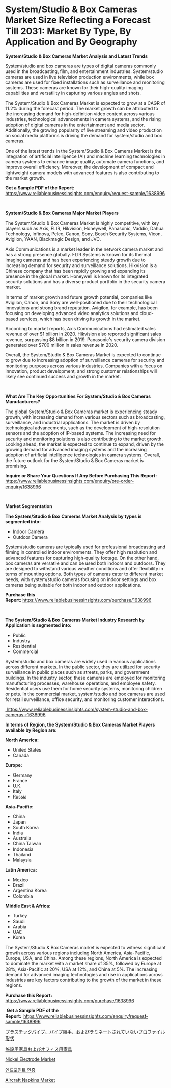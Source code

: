 <p><h1>System/Studio & Box Cameras Market Size Reflecting a Forecast Till 2031: Market By Type, By Application and By Geography</h1></p><p><strong>System/Studio & Box Cameras Market Analysis and Latest Trends</strong></p>
<p><p>System/studio and box cameras are types of digital cameras commonly used in the broadcasting, film, and entertainment industries. System/studio cameras are used in live television production environments, while box cameras are used for fixed installations such as surveillance and monitoring systems. These cameras are known for their high-quality imaging capabilities and versatility in capturing various angles and shots.</p><p>The System/Studio & Box Cameras Market is expected to grow at a CAGR of 11.2% during the forecast period. The market growth can be attributed to the increasing demand for high-definition video content across various industries, technological advancements in camera systems, and the rising adoption of digital cameras in the entertainment and media sector. Additionally, the growing popularity of live streaming and video production on social media platforms is driving the demand for system/studio and box cameras.</p><p>One of the latest trends in the System/Studio & Box Cameras Market is the integration of artificial intelligence (AI) and machine learning technologies in camera systems to enhance image quality, automate camera functions, and improve overall efficiency. Moreover, the development of compact and lightweight camera models with advanced features is also contributing to the market growth.</p></p>
<p><strong>Get a Sample PDF of the Report:&nbsp;</strong> <a href="https://www.reliablebusinessinsights.com/enquiry/request-sample/1638996">https://www.reliablebusinessinsights.com/enquiry/request-sample/1638996</a></p>
<p>&nbsp;</p>
<p><strong>System/Studio & Box Cameras Major Market Players</strong></p>
<p><p>The System/Studio & Box Cameras Market is highly competitive, with key players such as Axis, FLIR, Hikvision, Honeywell, Panasonic, Vaddio, Dahua Technology, Infinova, Pelco, Canon, Sony, Bosch Security Systems, Vicon, Avigilon, YAAN, Blackmagic Design, and JVC.</p><p>Axis Communications is a market leader in the network camera market and has a strong presence globally. FLIR Systems is known for its thermal imaging cameras and has been experiencing steady growth due to increasing demand for security and surveillance solutions. Hikvision is a Chinese company that has been rapidly growing and expanding its presence in the global market. Honeywell is known for its integrated security solutions and has a diverse product portfolio in the security camera market.</p><p>In terms of market growth and future growth potential, companies like Avigilon, Canon, and Sony are well-positioned due to their technological innovations and strong brand reputation. Avigilon, for example, has been focusing on developing advanced video analytics solutions and cloud-based services, which has been driving its growth in the market.</p><p>According to market reports, Axis Communications had estimated sales revenue of over $1 billion in 2020. Hikvision also reported significant sales revenue, surpassing $8 billion in 2019. Panasonic's security camera division generated over $700 million in sales revenue in 2020.</p><p>Overall, the System/Studio & Box Cameras Market is expected to continue to grow due to increasing adoption of surveillance cameras for security and monitoring purposes across various industries. Companies with a focus on innovation, product development, and strong customer relationships will likely see continued success and growth in the market.</p></p>
<p>&nbsp;</p>
<p><strong>What Are The Key Opportunities For System/Studio & Box Cameras Manufacturers?</strong></p>
<p><p>The global System/Studio & Box Cameras market is experiencing steady growth, with increasing demand from various sectors such as broadcasting, surveillance, and industrial applications. The market is driven by technological advancements, such as the development of high-resolution sensors and the adoption of IP-based systems. The increasing need for security and monitoring solutions is also contributing to the market growth. Looking ahead, the market is expected to continue to expand, driven by the growing demand for advanced imaging systems and the increasing adoption of artificial intelligence technologies in camera systems. Overall, the future outlook for the System/Studio & Box Cameras market is promising.</p></p>
<p><strong>Inquire or Share Your Questions If Any Before Purchasing This Report:</strong> <a href="https://www.reliablebusinessinsights.com/enquiry/pre-order-enquiry/1638996">https://www.reliablebusinessinsights.com/enquiry/pre-order-enquiry/1638996</a></p>
<p>&nbsp;</p>
<p><strong>Market Segmentation</strong></p>
<p><strong>The System/Studio & Box Cameras Market Analysis by types is segmented into:</strong></p>
<p><ul><li>Indoor Camera</li><li>Outdoor Camera</li></ul></p>
<p><p>System/studio cameras are typically used for professional broadcasting and filming in controlled indoor environments. They offer high resolution and advanced features for capturing high-quality footage. On the other hand, box cameras are versatile and can be used both indoors and outdoors. They are designed to withstand various weather conditions and offer flexibility in terms of mounting options. Both types of cameras cater to different market needs, with system/studio cameras focusing on indoor settings and box cameras being suitable for both indoor and outdoor applications.</p></p>
<p><strong>Purchase this Report:&nbsp;</strong><a href="https://www.reliablebusinessinsights.com/purchase/1638996">https://www.reliablebusinessinsights.com/purchase/1638996</a></p>
<p>&nbsp;</p>
<p><strong>The System/Studio & Box Cameras Market Industry Research by Application is segmented into:</strong></p>
<p><ul><li>Public</li><li>Industry</li><li>Residential</li><li>Commercial</li></ul></p>
<p><p>System/studio and box cameras are widely used in various applications across different markets. In the public sector, they are utilized for security surveillance in public places such as streets, parks, and government buildings. In the industry sector, these cameras are employed for monitoring manufacturing processes, warehouse operations, and employee safety. Residential users use them for home security systems, monitoring children or pets. In the commercial market, system/studio and box cameras are used for retail surveillance, office security, and monitoring customer interactions.</p></p>
<p><a href="https://www.reliablebusinessinsights.com/system-studio-and-box-cameras-r1638996">&nbsp;https://www.reliablebusinessinsights.com/system-studio-and-box-cameras-r1638996</a></p>
<p><strong>In terms of Region, the System/Studio & Box Cameras Market Players available by Region are:</strong></p>
<p>
    <p> <strong> North America: </strong>
        <ul>
            <li>United States</li>
            <li>Canada</li>
        </ul>
        </p> 
    <p> <strong> Europe: </strong>
        <ul>
            <li>Germany</li>
            <li>France</li>
            <li>U.K.</li>
            <li>Italy</li>
            <li>Russia</li>
        </ul>
        </p> 
    <p> <strong> Asia-Pacific: </strong>
        <ul>
            <li>China</li>
            <li>Japan</li>
            <li>South Korea</li>
            <li>India</li>
            <li>Australia</li>
            <li>China Taiwan</li>
            <li>Indonesia</li>
            <li>Thailand</li>
            <li>Malaysia</li>
        </ul>
        </p> 
    <p> <strong> Latin America: </strong>
        <ul>
            <li>Mexico</li>
            <li>Brazil</li>
            <li>Argentina Korea</li>
            <li>Colombia</li>
        </ul>
        </p> 
    <p> <strong> Middle East & Africa: </strong>
        <ul>
            <li>Turkey</li>
            <li>Saudi</li>
            <li>Arabia</li>
            <li>UAE</li>
            <li>Korea</li>
        </ul>
    </p>
    </p>
<p><p>The System/Studio & Box Cameras market is expected to witness significant growth across various regions including North America, Asia-Pacific, Europe, USA, and China. Among these regions, North America is expected to dominate the market with a market share of 35%, followed by Europe at 28%, Asia-Pacific at 20%, USA at 12%, and China at 5%. The increasing demand for advanced imaging technologies and rise in applications across industries are key factors contributing to the growth of the market in these regions.</p></p>
<p><strong>Purchase this Report: </strong><a href="https://www.reliablebusinessinsights.com/purchase/1638996">https://www.reliablebusinessinsights.com/purchase/1638996</a></p>
<p>&nbsp;<strong>Get a Sample PDF of the Report:&nbsp;&nbsp;</strong><a href="https://www.reliablebusinessinsights.com/enquiry/request-sample/1638996">https://www.reliablebusinessinsights.com/enquiry/request-sample/1638996</a></p>
<p><strong></strong></p>
<p><p><a href="https://github.com/FrancoWeber2023/Market-Research-Report-List-1/blob/main/466194893494.md">プラスチックパイプ、パイプ継手、およびラミネートされていないプロファイル形状</a></p><p><a href="https://github.com/LuzHills1972/Market-Research-Report-List-1/blob/main/163168493495.md">施設用家具およびオフィス用家具</a></p><p><a href="https://issuu.com/reportprime-2/docs/nickel-electrode-market-size-2030.pptx">Nickel Electrode Market</a></p><p><a href="https://github.com/vsckjg50460/Market-Research-Report-List-2/blob/main/409120982976.md">엔드포인트 인증</a></p><p><a href="https://github.com/derrinmiltonellis35gcl/Market-Research-Report-List-2/blob/main/aircraft-napkins-market.md">Aircraft Napkins Market</a></p></p>
